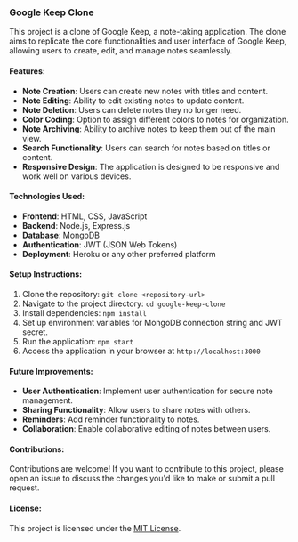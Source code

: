 ### Google Keep Clone

This project is a clone of Google Keep, a note-taking application. The clone aims to replicate the core functionalities and user interface of Google Keep, allowing users to create, edit, and manage notes seamlessly.

#### Features:

- **Note Creation**: Users can create new notes with titles and content.
- **Note Editing**: Ability to edit existing notes to update content.
- **Note Deletion**: Users can delete notes they no longer need.
- **Color Coding**: Option to assign different colors to notes for organization.
- **Note Archiving**: Ability to archive notes to keep them out of the main view.
- **Search Functionality**: Users can search for notes based on titles or content.
- **Responsive Design**: The application is designed to be responsive and work well on various devices.

#### Technologies Used:

- **Frontend**: HTML, CSS, JavaScript
- **Backend**: Node.js, Express.js
- **Database**: MongoDB
- **Authentication**: JWT (JSON Web Tokens)
- **Deployment**: Heroku or any other preferred platform

#### Setup Instructions:

1. Clone the repository: `git clone <repository-url>`
2. Navigate to the project directory: `cd google-keep-clone`
3. Install dependencies: `npm install`
4. Set up environment variables for MongoDB connection string and JWT secret.
5. Run the application: `npm start`
6. Access the application in your browser at `http://localhost:3000`

#### Future Improvements:

- **User Authentication**: Implement user authentication for secure note management.
- **Sharing Functionality**: Allow users to share notes with others.
- **Reminders**: Add reminder functionality to notes.
- **Collaboration**: Enable collaborative editing of notes between users.

#### Contributions:

Contributions are welcome! If you want to contribute to this project, please open an issue to discuss the changes you'd like to make or submit a pull request.

#### License:

This project is licensed under the [MIT License](LICENSE).

